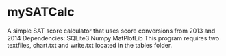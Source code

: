 mySATCalc
=========

A simple SAT score calculator that uses score conversions from 2013 and 2014
Dependencies: SQLite3
              Numpy
              MatPlotLib
This program requires two textfiles, chart.txt and write.txt located in the tables folder.
